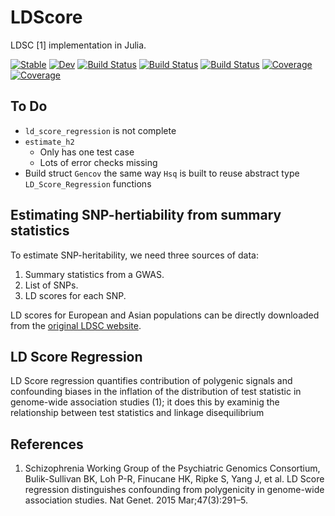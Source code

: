 # LDScore

LDSC \[1\] implementation in Julia.

[![Stable](https://img.shields.io/badge/docs-stable-blue.svg)](https://harvey2phase.github.io/LDScore.jl/stable)
[![Dev](https://img.shields.io/badge/docs-dev-blue.svg)](https://harvey2phase.github.io/LDScore.jl/dev)
[![Build Status](https://travis-ci.com/harvey2phase/LDScore.jl.svg?branch=master)](https://travis-ci.com/harvey2phase/LDScore.jl)
[![Build Status](https://ci.appveyor.com/api/projects/status/github/harvey2phase/LDScore.jl?svg=true)](https://ci.appveyor.com/project/harvey2phase/LDScore-jl)
[![Build Status](https://api.cirrus-ci.com/github/harvey2phase/LDScore.jl.svg)](https://cirrus-ci.com/github/harvey2phase/LDScore.jl)
[![Coverage](https://codecov.io/gh/harvey2phase/LDScore.jl/branch/master/graph/badge.svg)](https://codecov.io/gh/harvey2phase/LDScore.jl)
[![Coverage](https://coveralls.io/repos/github/harvey2phase/LDScore.jl/badge.svg?branch=master)](https://coveralls.io/github/harvey2phase/LDScore.jl?branch=master)

## To Do
- `ld_score_regression` is not complete
- `estimate_h2`
	- Only has one test case
	- Lots of error checks missing
- Build struct `Gencov` the same way `Hsq` is built to reuse abstract type `LD_Score_Regression` functions

## Estimating SNP-hertiability from summary statistics
To estimate SNP-heritability, we need three sources of data:
1. Summary statistics from a GWAS.
2. List of SNPs.
3. LD scores for each SNP.

LD scores for European and Asian populations can be directly downloaded from the [original LDSC website](https://github.com/bulik/ldsc).

## LD Score Regression
LD Score regression quantifies contribution of polygenic signals and confounding biases in the inflation of the distribution of test statistic in genome-wide association studies (1); it does this by examinig the relationship between test statistics and linkage disequilibrium 

## References
1. Schizophrenia Working Group of the Psychiatric Genomics Consortium, Bulik-Sullivan BK, Loh P-R, Finucane HK, Ripke S, Yang J, et al. LD Score regression distinguishes confounding from polygenicity in genome-wide association studies. Nat Genet. 2015 Mar;47(3):291–5. 
